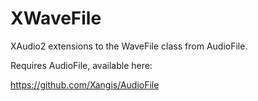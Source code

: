 # XWaveFile

XAudio2 extensions to the WaveFile class from AudioFile.

Requires AudioFile, available here:

https://github.com/Xangis/AudioFile
